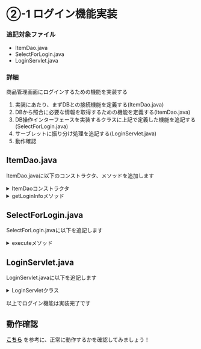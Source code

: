 # ②-1 ログイン機能実装

### 追記対象ファイル

- ItemDao.java
- SelectForLogin.java
- LoginServlet.java

### 詳細  
商品管理画面にログインするための機能を実装する

1. 実装にあたり、まずDBとの接続機能を定義する(ItemDao.java)
2. DBから照合に必要な情報を取得するための機能を定義する(ItemDao.java)
3. DB操作インターフェースを実装するクラスに上記で定義した機能を追記する(SelectForLogin.java)
4. サーブレットに振り分け処理を追記する(LoginServlet.java)
5. 動作確認

## ItemDao.java
ItemDao.javaに以下のコンストラクタ、メソッドを追加します
<details>
    <summary>ItemDaoコンストラクタ</summary>
    <div>

| 項目 | 内容 |
| --- | --- |
| アクセス修飾子 | public |
| コンストラクタ(書式) | ItemDao() |
| throws | SQLException |
| 仕様 | DBに接続する |

#### 以下の手順で機能を実装してください

- String型の変数『url』を宣言し、文字列"jdbc:mysql://localhost:3306/javaexam?serverTimezone=UTC"を代入
- String型の変数『user』を宣言し、文字列”root”を代入
- String型の変数『pass』を宣言し、文字列”root”を代入
- 『DriverManager』クラスのstaticメソッド『getConnection』の引数に上記の『url』『user』『pass』を順番に渡し、クラス直下で宣言している変数『con』にその戻り値を代入する

　　　
    </div>
</details>

<details>
    <summary>getLoginInfoメソッド</summary>
    <div>
| 項目 | 内容 |
| --- | --- |
| アクセス修飾子 | public |
| 戻り値 | int |
| メソッド(引数) | getLoginInfo(String name, String pass) |
| 仕様 | 引数に受取る『name』,『pass』をもとに『user』テーブルに問い合わせ、データを取得できた場合(照合成功した場合)は取得件数である『1』を,できなかった場合は『0』を戻り値として返す |

#### 以下の手順で機能を実装してください

- クラス直下で宣言している変数『sql』に文字列” select * from user where name = ? and password = ?”を代入
- クラス直下で宣言している変数『con』のメソッド『prepareStatement』の引数に上記の変数『sql』を渡し、その戻り値をクラス直下で宣言した変数『ps』に代入
- 変数『ps』のメソッド『setString』の第一引数に『1』、代二引数に引数『name』を渡して実行
- 変数『ps』のメソッド『setString』の第一引数に『2』、代二引数に引数『pass』を渡して実行
- try句とfinally句を用意する

tryブロック内に以下を記述

- 変数『ps』のメソッド『exceteQuery』(引数なし)の戻り値をクラス直下で宣言した変数『rs』に代入
- 『rs.next()』を記述(カーソルを次の行に移動)
- 戻り値として『rs.getRow()』の実行結果を返す (照合に成功した場合に『1』が、失敗した場合に『0』が返る)

以上でtryブロックは閉じます  
finallyブロック内に以下を記述

- 『ps.close();』を記述(リソースの開放)  

以上でfinallyブロックは閉じます
　
　　　
    </div>
</details>

## SelectForLogin.java
SelectForLogin.javaに以下を追記します

<details>
    <summary>executeメソッド</summary>
    <div>
#### 以下の画像とヒントを参考に機能を実装してください

![web](./Image/Image21.png)

1. ItemDaoクラスの変数『dao』を宣言し、『null』を代入
2. 宣言した変数『dao』にItemDaoクラスをインスタンス化し、代入
3. 変数『dao』のメソッド『getLoginInfo』の第一引数に変数『name』、代二引数に変数『pass』を渡し、その戻り値を変数『n』に代入
4. if文で『daoがnullではない時』という条件で『dao.close()』を実行するように記述

　　　
    </div>
</details>


## LoginServlet.java

LoginServlet.javaに以下を追記します

<details>
    <summary>LoginServletクラス</summary>
    <div>
#### 以下の画像とヒントを参考に機能を実装してください

![web](./Image/Image22.png)

1. 修飾子『public static』をつけ、DBAccessインターフェースの変数『dbAccess』を宣言
2. SelectForLoginクラスをインスタンス化し、変数『dbAccess』に代入
3. 変数『dbAccess』のメソッド『execute』の引数に引数『request』を渡して実行

　
    </div>
</details>

以上でログイン機能は実装完了です

## 動作確認

[**こちら**](/eightbit-saurus/docs/java/Exercise/JavaWeb/Practice/課題２/課題2仕様書#実行時の画面)
を参考に、正常に動作するかを確認してみましょう！
